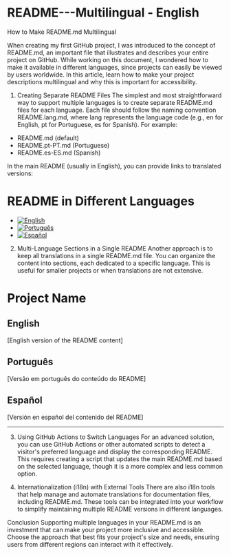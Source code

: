 # README---Multilingual - English
How to Make README.md Multilingual

When creating my first GitHub project, I was introduced to the concept of README.md, an important file that illustrates and describes your entire project on GitHub. While working on this document, I wondered how to make it available in different languages, since projects can easily be viewed by users worldwide. In this article, learn how to make your project descriptions multilingual and why this is important for accessibility.

1. Creating Separate README Files
The simplest and most straightforward way to support multiple languages is to create separate README.md files for each language. Each file should follow the naming convention README.lang.md, where lang represents the language code (e.g., en for English, pt for Portuguese, es for Spanish). For example:

- README.md (default)
- README.pt-PT.md (Portuguese)
- README.es-ES.md (Spanish)

In the main README (usually in English), you can provide links to translated versions:

# README in Different Languages  
- [![English](https://img.shields.io/badge/Language-English-blue)](README.md)
- [![Português](https://img.shields.io/badge/Language-Português-green)](README.pt-PT.md)
- [![Español](https://img.shields.io/badge/Language-Español-red)](README.es-ES.md)

2. Multi-Language Sections in a Single README
Another approach is to keep all translations in a single README.md file. You can organize the content into sections, each dedicated to a specific language. This is useful for smaller projects or when translations are not extensive.

# Project Name  

## English  
[English version of the README content]  

## Português  
[Versão em português do conteúdo do README]  

## Español  
[Versión en español del contenido del README]

---
3. Using GitHub Actions to Switch Languages
For an advanced solution, you can use GitHub Actions or other automated scripts to detect a visitor's preferred language and display the corresponding README. This requires creating a script that updates the main README.md based on the selected language, though it is a more complex and less common option.

4. Internationalization (i18n) with External Tools
There are also i18n tools that help manage and automate translations for documentation files, including README.md. These tools can be integrated into your workflow to simplify maintaining multiple README versions in different languages.

Conclusion
Supporting multiple languages in your README.md is an investment that can make your project more inclusive and accessible. Choose the approach that best fits your project's size and needs, ensuring users from different regions can interact with it effectively.
